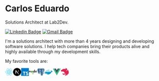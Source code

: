 # Carlos Eduardo 

Solutions Architect at Lab2Dev.

[![Linkedin Badge](https://img.shields.io/badge/-Carlos%20Eduardo-6633cc?style=flat-square&logo=Linkedin&logoColor=white&link=https://www.linkedin.com/in/caarloseduardo/)](https://www.linkedin.com/in/caarloseduardo/) 
[![Gmail Badge](https://img.shields.io/badge/-carloseduardo.and2@gmail.com-6633cc?style=flat-square&logo=Gmail&logoColor=white&link=mailto:carloseduardo.and2@gmail.com@gmail.com)](mailto:carloseduardo.and2@gmail.com)

I'm a solutions architect with more than 4 years designing and developing software solutions. I help tech companies bring their products alive and highly available through my development skills.

My favorite tools are:

<img align="left" alt="React" width="26px" src="https://raw.githubusercontent.com/devicons/devicon/master/icons/react/react-original.svg" />
<img align="left" alt="NextJS" width="26px" src="https://raw.githubusercontent.com/devicons/devicon/master/icons/nextjs/nextjs-original.svg" />
<img align="left" alt="TypeScript" width="26px" src="https://raw.githubusercontent.com/devicons/devicon/master/icons/typescript/typescript-original.svg" />
<img align="left" alt="Node.js" width="26px" src="https://raw.githubusercontent.com/devicons/devicon/master/icons/nodejs/nodejs-original-wordmark.svg" />
<img align="left" alt="PostgresSQL" width="26px" src="https://raw.githubusercontent.com/devicons/devicon/master/icons/postgresql/postgresql-plain.svg" />
<img align="left" alt="Docker" width="26px" src="https://raw.githubusercontent.com/devicons/devicon/master/icons/docker/docker-plain.svg" />
<img align="left" alt="VueJS" width="26px" src="https://raw.githubusercontent.com/devicons/devicon/master/icons/vuejs/vuejs-original.svg" />
<img align="left" alt="NestJS" width="26px" src="https://raw.githubusercontent.com/devicons/devicon/master/icons/nestjs/nestjs-plain.svg" />
